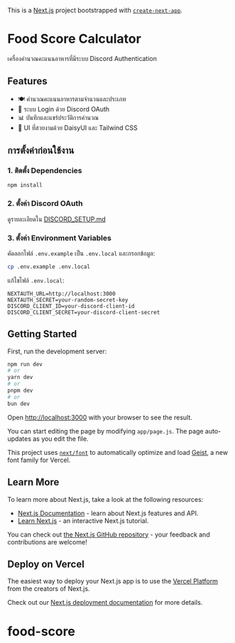 This is a [Next.js](https://nextjs.org) project bootstrapped with [`create-next-app`](https://github.com/vercel/next.js/tree/canary/packages/create-next-app).

# Food Score Calculator

เครื่องคำนวณคะแนนอาหารที่มีระบบ Discord Authentication

## Features

- 🍽️ คำนวณคะแนนอาหารตามจำนวนและประเภท
- 🔐 ระบบ Login ด้วย Discord OAuth
- 📊 บันทึกและแชร์ประวัติการคำนวณ
- 🎨 UI ที่สวยงามด้วย DaisyUI และ Tailwind CSS

## การตั้งค่าก่อนใช้งาน

### 1. ติดตั้ง Dependencies

```bash
npm install
```

### 2. ตั้งค่า Discord OAuth

ดูรายละเอียดใน [DISCORD_SETUP.md](./DISCORD_SETUP.md)

### 3. ตั้งค่า Environment Variables

คัดลอกไฟล์ `.env.example` เป็น `.env.local` และกรอกข้อมูล:

```bash
cp .env.example .env.local
```

แก้ไขไฟล์ `.env.local`:
```env
NEXTAUTH_URL=http://localhost:3000
NEXTAUTH_SECRET=your-random-secret-key
DISCORD_CLIENT_ID=your-discord-client-id
DISCORD_CLIENT_SECRET=your-discord-client-secret
```

## Getting Started

First, run the development server:

```bash
npm run dev
# or
yarn dev
# or
pnpm dev
# or
bun dev
```

Open [http://localhost:3000](http://localhost:3000) with your browser to see the result.

You can start editing the page by modifying `app/page.js`. The page auto-updates as you edit the file.

This project uses [`next/font`](https://nextjs.org/docs/app/building-your-application/optimizing/fonts) to automatically optimize and load [Geist](https://vercel.com/font), a new font family for Vercel.

## Learn More

To learn more about Next.js, take a look at the following resources:

- [Next.js Documentation](https://nextjs.org/docs) - learn about Next.js features and API.
- [Learn Next.js](https://nextjs.org/learn) - an interactive Next.js tutorial.

You can check out [the Next.js GitHub repository](https://github.com/vercel/next.js) - your feedback and contributions are welcome!

## Deploy on Vercel

The easiest way to deploy your Next.js app is to use the [Vercel Platform](https://vercel.com/new?utm_medium=default-template&filter=next.js&utm_source=create-next-app&utm_campaign=create-next-app-readme) from the creators of Next.js.

Check out our [Next.js deployment documentation](https://nextjs.org/docs/app/building-your-application/deploying) for more details.
# food-score
